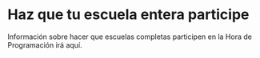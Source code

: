 

# Haz que tu escuela entera participe

Información sobre hacer que escuelas completas participen en la Hora de Programación irá aquí.